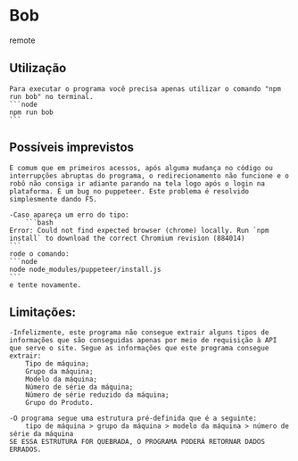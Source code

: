# Bob

remote

## Utilização

    Para executar o programa você precisa apenas utilizar o comando "npm run bob" no terminal.
    ```node
    npm run bob
    ```

## Possíveis imprevistos

    É comum que em primeiros acessos, após alguma mudança no código ou interrupções abruptas do programa, o redirecionamento não funcione e o robô não consiga ir adiante parando na tela logo após o login na plataforma. É um bug no puppeteer. Este problema é resolvido simplesmente dando F5.

    -Caso apareça um erro do tipo:
        ```bash
    Error: Could not find expected browser (chrome) locally. Run `npm install` to download the correct Chromium revision (884014)
    ```
    rode o comando:
    ```node
    node node_modules/puppeteer/install.js
    ```
    e tente novamente.
    
## Limitações:

    -Infelizmente, este programa não consegue extrair alguns tipos de informações que são conseguidas apenas por meio de requisição à API que serve o site. Segue as informações que este programa consegue extrair: 
        Tipo de máquina;
        Grupo da máquina;
        Modelo da máquina;
        Número de série da máquina;
        Número de série reduzido da máquina;
        Grupo do Produto.

    -O programa segue uma estrutura pré-definida que é a seguinte:
        tipo de máquina > grupo da máquina > modelo da máquina > número de série da máquina
    SE ESSA ESTRUTURA FOR QUEBRADA, O PROGRAMA PODERÁ RETORNAR DADOS ERRADOS. 